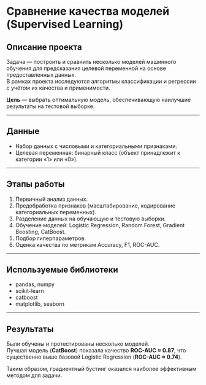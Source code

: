 # Сравнение качества моделей (Supervised Learning)

## Описание проекта
Задача — построить и сравнить несколько моделей машинного обучения для предсказания целевой переменной на основе предоставленных данных.  
В рамках проекта исследуются алгоритмы классификации и регрессии с учётом их качества и применимости.  

**Цель** — выбрать оптимальную модель, обеспечивающую наилучшие результаты на тестовой выборке.

---

## Данные
- Набор данных с числовыми и категориальными признаками.  
- Целевая переменная: бинарный класс (объект принадлежит к категории «1» или «0»).  

---

## Этапы работы
1. Первичный анализ данных.  
2. Предобработка признаков (масштабирование, кодирование категориальных переменных).  
3. Разделение данных на обучающую и тестовую выборки.  
4. Обучение моделей: Logistic Regression, Random Forest, Gradient Boosting, CatBoost.  
5. Подбор гиперпараметров.  
6. Оценка качества по метрикам Accuracy, F1, ROC-AUC.  

---

## Используемые библиотеки
- pandas, numpy  
- scikit-learn  
- catboost  
- matplotlib, seaborn  

---

## Результаты
Были обучены и протестированы несколько моделей.  
Лучшая модель (**CatBoost**) показала качество **ROC-AUC ≈ 0.87**, что существенно выше базовой Logistic Regression (**ROC-AUC ≈ 0.74**).  

Таким образом, градиентный бустинг оказался наиболее эффективным методом для задачи.  
